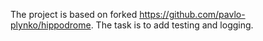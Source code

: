 The project is based on forked https://github.com/pavlo-plynko/hippodrome. The task is to add testing and logging.
